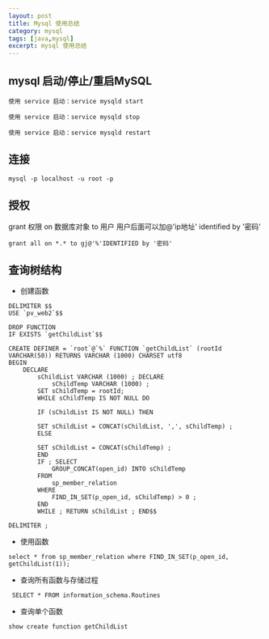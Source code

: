 ```yaml
---
layout: post
title: Mysql 使用总结
category: mysql
tags: [java,mysql]
excerpt: mysql 使用总结
---
```


## mysql 启动/停止/重启MySQL

```
使用 service 启动：service mysqld start

使用 service 启动：service mysqld stop

使用 service 启动：service mysqld restart

```

## 连接
```
mysql -p localhost -u root -p
```

## 授权
grant 权限 on 数据库对象 to 用户
用户后面可以加@'ip地址' identified by '密码'
```
grant all on *.* to gj@'%'IDENTIFIED by '密码'
```

## 查询树结构

- 创建函数
```
DELIMITER $$
USE `pv_web2`$$

DROP FUNCTION
IF EXISTS `getChildList`$$

CREATE DEFINER = `root`@`%` FUNCTION `getChildList` (rootId VARCHAR(50)) RETURNS VARCHAR (1000) CHARSET utf8
BEGIN
	DECLARE
		sChildList VARCHAR (1000) ; DECLARE
			sChildTemp VARCHAR (1000) ;
		SET sChildTemp = rootId;
		WHILE sChildTemp IS NOT NULL DO

		IF (sChildList IS NOT NULL) THEN

		SET sChildList = CONCAT(sChildList, ',', sChildTemp) ;
		ELSE

		SET sChildList = CONCAT(sChildTemp) ;
		END
		IF ; SELECT
			GROUP_CONCAT(open_id) INTO sChildTemp
		FROM
			sp_member_relation
		WHERE
			FIND_IN_SET(p_open_id, sChildTemp) > 0 ;
		END
		WHILE ; RETURN sChildList ; END$$

DELIMITER ;
```

- 使用函数
```
select * from sp_member_relation where FIND_IN_SET(p_open_id, getChildList(1));
```

- 查询所有函数与存储过程
```
 SELECT * FROM information_schema.Routines
```

- 查询单个函数
```
show create function getChildList
```